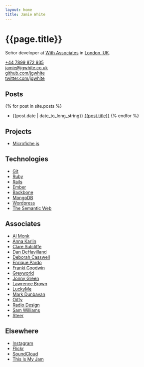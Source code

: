 ```yaml
---
layout: home
title: Jamie White
---
```


# {{page.title}}

Señor developer at [With Associates](http://withassociates.com/)
in [London, UK](http://www.builtinlondon.co/).

[+44 7899 872 935](tel:+447899872935)  
[jamie@jgwhite.co.uk](mailto:jamie@jgwhite.co.uk)  
[github.com/jgwhite](http://github.com/jgwhite)  
[twitter.com/jgwhite](http://twitter.com/jgwhite)

## Posts

{% for post in site.posts %}
* {{post.date | date_to_long_string}} [{{post.title}}]({{post.url}})
{% endfor %}

## Projects

* [Microfiche.js](http://withassociates.github.com/microfiche.js/)

## Technologies

* [Git](http://git-scm.com/)
* [Ruby](http://www.ruby-lang.org/)
* [Rails](http://rubyonrails.org/)
* [Ember](http://emberjs.com/)
* [Backbone](http://backbonejs.org/)
* [MongoDB](http://www.mongodb.org/)
* [Wordpress](http://wordpress.org/)
* [The Semantic Web](http://www.w3.org/)

## Associates

* [Al Monk](http://www.alasdairmonk.com/)
* [Anna Karlin](http://annakarlin.com/)
* [Clare Sutcliffe](http://www.claresutcliffe.com/)
* [Dan DeHavilland](http://dandehavilland.com/)
* [Deborah Casswell](http://deborahcasswell.com/)
* [Enrique Pardo](http://enriquepardo.com/)
* [Franki Goodwin](http://frankigoodwin.com/)
* [Greyworld](http://greyworld.org/)
* [Jonny Green](http://jonny-green.com/)
* [Lawrence Brown](http://lawrencebrown.eu/)
* [LuckyMe](http://thisisluckyme.com/)
* [Mark Dunbavan](http://www.markdunbavan.co.uk/)
* [Oiffy](http://oiffy.com/)
* [Radio Design](http://radiodesign.co.uk/)
* [Sam Williams](http://sam-w.com/)
* [Steer](http://steer.me/)

## Elsewhere

* [Instagram](http://instagram.com/jgwhite)
* [Flickr](http://www.flickr.com/people/jgwhite/)
* [SoundCloud](http://soundcloud.com/jgwhite)
* [This Is My Jam](http://thisismyjam.com/jgwhite)
